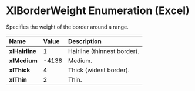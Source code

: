 
# XlBorderWeight Enumeration (Excel)

Specifies the weight of the border around a range.



|**Name**|**Value**|**Description**|
|:-----|:-----|:-----|
|**xlHairline**|1|Hairline (thinnest border).|
|**xlMedium**|-4138|Medium.|
|**xlThick**|4|Thick (widest border).|
|**xlThin**|2|Thin.|
